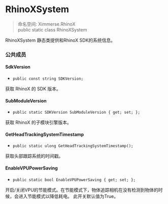 # RhinoXSystem

> 命名空间: Ximmerse.RhinoX     
> public static class RhinoXSystem

RhinoXSystem 静态类提供和RhinoX SDK的系统信息。

### 公共成员

#### SdkVersion
- `public const string SDKVersion;`

获取 RhinoX 的 SDK 版本。


#### SubModuleVersion
- `public static SDKVersion SubModuleVersion { get; set; }; `

获取 RhinoX 的子模块引擎版本。


#### GetHeadTrackingSystemTimestamp
- `public static ulong GetHeadTrackingSystemTimestamp();`

获取头部跟踪系统的时间戳。


#### EnableVPUPowerSaving
- `public static bool EnableVPUPowerSaving { get; set; };`

开启/关闭VPU的节能模式。在节能模式下，物体追踪相机在没有检测到物体的时候，会进入节能模式以降低耗电。 
此开关默认值为True。

